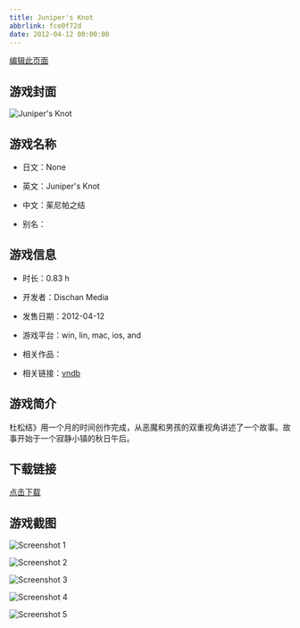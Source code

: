 ```yaml
---
title: Juniper's Knot
abbrlink: fce0f72d
date: 2012-04-12 00:00:00
---
```

[编辑此页面](https://github.com/ACG-3/ADV3-source/blob/main/source/_posts/games/Juniper%27s%20Knot.md)

## 游戏封面

![Juniper's Knot](https%3A//pan.timero.xyz/onedrive/img_lib_001/Juniper%27s%20Knot_cover.avif)


## 游戏名称

- 日文：None
- 英文：Juniper's Knot
- 中文：茱尼帕之结

- 别名：


## 游戏信息

- 时长：0.83 h
- 开发者：Dischan Media
- 发售日期：2012-04-12
- 游戏平台：win, lin, mac, ios, and
- 相关作品：

- 相关链接：[vndb](https://vndb.org/v9986)


## 游戏简介

杜松结》用一个月的时间创作完成，从恶魔和男孩的双重视角讲述了一个故事。故事开始于一个寂静小镇的秋日午后。


## 下载链接

[点击下载](https://pan.timero.xyz/onedrive/adv_lib_001/Juniper%27s%20Knot)


## 游戏截图


![Screenshot 1](https%3A//pan.timero.xyz/onedrive/img_lib_001/Juniper%27s%20Knot_Screenshot_1.avif)

![Screenshot 2](https%3A//pan.timero.xyz/onedrive/img_lib_001/Juniper%27s%20Knot_Screenshot_2.avif)

![Screenshot 3](https%3A//pan.timero.xyz/onedrive/img_lib_001/Juniper%27s%20Knot_Screenshot_3.avif)

![Screenshot 4](https%3A//pan.timero.xyz/onedrive/img_lib_001/Juniper%27s%20Knot_Screenshot_4.avif)

![Screenshot 5](https%3A//pan.timero.xyz/onedrive/img_lib_001/Juniper%27s%20Knot_Screenshot_5.avif)

